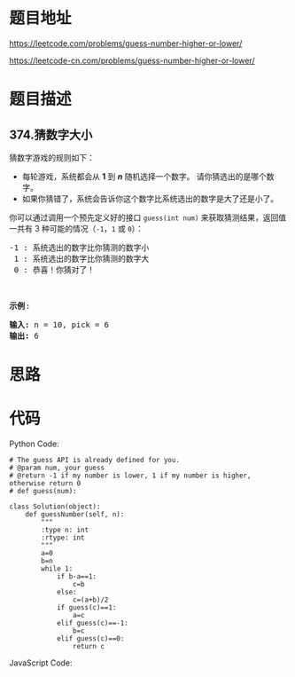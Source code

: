 # 题目地址
https://leetcode.com/problems/guess-number-higher-or-lower/

https://leetcode-cn.com/problems/guess-number-higher-or-lower/
# 题目描述
## 374.猜数字大小
<p>猜数字游戏的规则如下：</p>

<ul>
	<li>每轮游戏，系统都会从&nbsp;<strong>1</strong>&nbsp;到&nbsp;<em><strong>n</strong></em> 随机选择一个数字。 请你猜选出的是哪个数字。</li>
	<li>如果你猜错了，系统会告诉你这个数字比系统选出的数字是大了还是小了。</li>
</ul>

<p>你可以通过调用一个预先定义好的接口&nbsp;<code>guess(int num)</code> 来获取猜测结果，返回值一共有 3 种可能的情况（<code>-1</code>，<code>1</code>&nbsp;或 <code>0</code>）：</p>

<pre>-1 : 系统选出的数字比你猜测的数字小
 1 : 系统选出的数字比你猜测的数字大
 0 : 恭喜！你猜对了！
</pre>

<p>&nbsp;</p>

<p><strong>示例 :</strong></p>

<pre><strong>输入: </strong>n = 10, pick = 6
<strong>输出: </strong>6</pre>

# 思路

# 代码
Python Code:

```
# The guess API is already defined for you.
# @param num, your guess
# @return -1 if my number is lower, 1 if my number is higher, otherwise return 0
# def guess(num):

class Solution(object):
    def guessNumber(self, n):
        """
        :type n: int
        :rtype: int
        """
        a=0
        b=n
        while 1:
            if b-a==1:
                c=b
            else:
                c=(a+b)/2
            if guess(c)==1:
                a=c
            elif guess(c)==-1:
                b=c
            elif guess(c)==0:
                return c
```
JavaScript Code:

```

```

